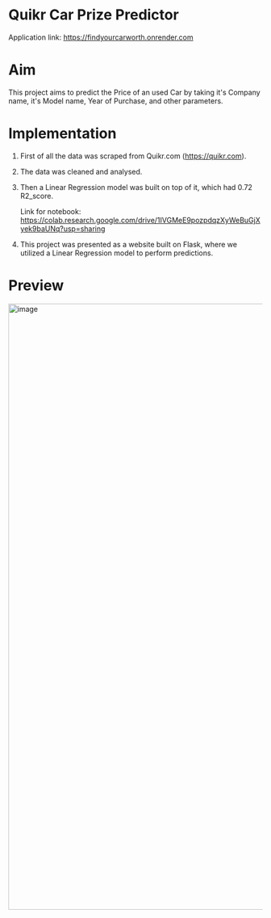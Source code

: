 # Quikr Car Prize Predictor

Application link: https://findyourcarworth.onrender.com

# Aim
This project aims to predict the Price of an used Car by taking it's Company name, it's Model name, Year of Purchase, and other parameters.

# Implementation

1. First of all the data was scraped from Quikr.com (https://quikr.com).

2. The data was cleaned and analysed.

3. Then a Linear Regression model was built on top of it, which had 0.72 R2_score.

   Link for notebook: https://colab.research.google.com/drive/1IVGMeE9pozpdqzXyWeBuGjXyek9baUNq?usp=sharing

4. This project was presented as a website built on Flask, where we utilized a Linear Regression model to perform predictions.

# Preview

<img width="1920" height="1200" alt="image" src="https://github.com/user-attachments/assets/c5c01a1c-ef11-446a-bccf-ec0667058ff7" />



